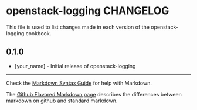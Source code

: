 openstack-logging CHANGELOG
===========================

This file is used to list changes made in each version of the openstack-logging cookbook.

0.1.0
-----
- [your_name] - Initial release of openstack-logging

- - -
Check the [Markdown Syntax Guide](http://daringfireball.net/projects/markdown/syntax) for help with Markdown.

The [Github Flavored Markdown page](http://github.github.com/github-flavored-markdown/) describes the differences between markdown on github and standard markdown.

